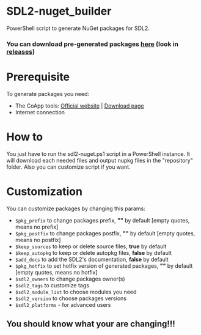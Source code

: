 # SDL2-nuget_builder
PowerShell script to generate NuGet packages for SDL2.

### You can download pre-generated packages [here](https://github.com/xapdkop/sdl2-nuget) (look in [releases](https://github.com/xapdkop/sdl2-nuget/releases))

# Prerequisite

To generate packages you need:
- The CoApp tools: [Official website](http://coapp.org)  |  [Download page](http://coapp.org/pages/releases.html)
- Internet connection

# How to

You just have to run the sdl2-nuget.ps1 script in a PowerShell instance.
It will download each needed files and output nupkg files in the "repository" folder.
Also you can customize script if you want.

# Customization

You can customize packages by changing this params:
- `$pkg_prefix` to change packages prefix, **""** by default [empty quotes, means no prefix]
- `$pkg_postfix` to change packages postfix, **""** by default [empty quotes, means no postfix]
- `$keep_sources` to keep or delete source files, **true** by default
- `$keep_autopkg` to keep or delete autopkg files, **false** by default
- `$add_docs` to add the SDL2's documentation, **false** by default
- `$pkg_hotfix` to set hotfix version of generated packages, **""** by default [empty quotes, means no hotfix]
- `$sdl2_owners` to change packages owner(s)
- `$sdl2_tags` to customize tags
- `$sdl2_module_list` to choose modules you need
- `$sdl2_version` to choose packages versions
- `$sdl2_platforms` - for advanced users

## You should know what your are changing!!!